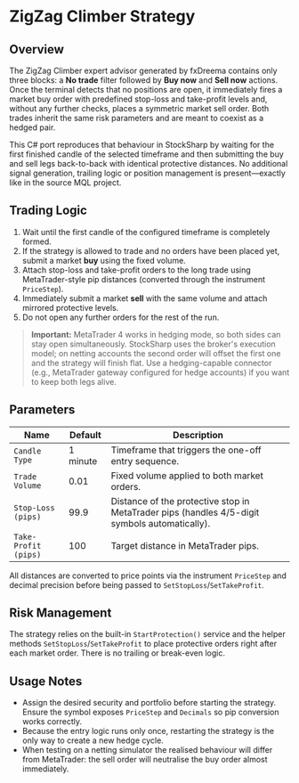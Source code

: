 # ZigZag Climber Strategy

## Overview
The ZigZag Climber expert advisor generated by fxDreema contains only three blocks: a **No trade** filter followed by **Buy now** and **Sell now** actions. Once the terminal detects that no positions are open, it immediately fires a market buy order with predefined stop-loss and take-profit levels and, without any further checks, places a symmetric market sell order. Both trades inherit the same risk parameters and are meant to coexist as a hedged pair.

This C# port reproduces that behaviour in StockSharp by waiting for the first finished candle of the selected timeframe and then submitting the buy and sell legs back-to-back with identical protective distances. No additional signal generation, trailing logic or position management is present—exactly like in the source MQL project.

## Trading Logic
1. Wait until the first candle of the configured timeframe is completely formed.
2. If the strategy is allowed to trade and no orders have been placed yet, submit a market **buy** using the fixed volume.
3. Attach stop-loss and take-profit orders to the long trade using MetaTrader-style pip distances (converted through the instrument `PriceStep`).
4. Immediately submit a market **sell** with the same volume and attach mirrored protective levels.
5. Do not open any further orders for the rest of the run.

> **Important:** MetaTrader 4 works in hedging mode, so both sides can stay open simultaneously. StockSharp uses the broker's execution model; on netting accounts the second order will offset the first one and the strategy will finish flat. Use a hedging-capable connector (e.g., MetaTrader gateway configured for hedge accounts) if you want to keep both legs alive.

## Parameters
| Name | Default | Description |
|------|---------|-------------|
| `Candle Type` | 1 minute | Timeframe that triggers the one-off entry sequence. |
| `Trade Volume` | 0.01 | Fixed volume applied to both market orders. |
| `Stop-Loss (pips)` | 99.9 | Distance of the protective stop in MetaTrader pips (handles 4/5-digit symbols automatically). |
| `Take-Profit (pips)` | 100 | Target distance in MetaTrader pips. |

All distances are converted to price points via the instrument `PriceStep` and decimal precision before being passed to `SetStopLoss`/`SetTakeProfit`.

## Risk Management
The strategy relies on the built-in `StartProtection()` service and the helper methods `SetStopLoss`/`SetTakeProfit` to place protective orders right after each market order. There is no trailing or break-even logic.

## Usage Notes
- Assign the desired security and portfolio before starting the strategy. Ensure the symbol exposes `PriceStep` and `Decimals` so pip conversion works correctly.
- Because the entry logic runs only once, restarting the strategy is the only way to create a new hedge cycle.
- When testing on a netting simulator the realised behaviour will differ from MetaTrader: the sell order will neutralise the buy order almost immediately.
